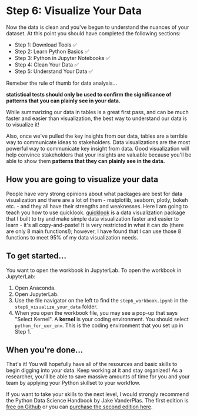 # Step 6: Visualize Your Data
Now the data is clean and you've begun to understand the nuances of your dataset.  At this point you should have completed the following sections:
- Step 1: Download Tools :white_check_mark:
- Step 2: Learn Python Basics :white_check_mark:
- Step 3: Python in Jupyter Notebooks :white_check_mark:
- Step 4: Clean Your Data :white_check_mark:
- Step 5: Understand Your Data :white_check_mark:

Remeber the rule of thumb for data analysis...

**statistical tests should only be used to confirm the significance of patterns that you can plainly see in your data.**

While summarizing our data in tables is a great first pass, and can be much faster and easier than visualization, the best way to understand our data is to visualize it!

Also, once we've pulled the key insights from our data, tables are a terrible way to communicate ideas to stakeholders. Data visualizations are the most powerful way to communicate key insight from data. Good visualization will help convince stakeholders that your insights are valuable because you'll be able to show them **patterns that they can plainly see in the data.**

## How you are going to visualize your data
People have very strong opinions about what packages are best for data visualization and there are a lot of them - matplotlib, seaborn, plotly, bokeh etc. - and they all have their strengths and weaknesses. Here I am going to teach you how to use quicklook. [quicklook](https://github.com/alexdsbreslav/quicklook) is a data visualization package that I built to try and make simple data visualization faster and easier to learn - it's all copy-and-paste! It is very restricted in what it can do (there are only 8 main functions!); however, I have found that I can use those 8 functions to meet 95% of my data visualization needs.

## To get started...
You want to open the workbook in JupyterLab. To open the workbook in JupyterLab:
1. Open Anaconda.
2. Open JupyterLab.
3. Use the file navigator on the left to find the `step6_workbook.ipynb` in the `step6_visualize_your_data` folder.
4. When you open the workbook file, you may see a pop-up that says "Select Kernel". A **kernel** is your coding environment. You should select `python_for_uxr_env`. This is the coding environment that you set up in Step 1.

## When you're done...
That's it! You will hopefully have all of the resources and basic skills to begin digging into your data. Keep working at it and stay organized! As a researcher, you'll be able to save massive amounts of time for you and your team by applying your Python skillset to your workflow.

If you want to take your skills to the next level, I would strongly recommend the Python Data Science Handbook by Jake VanderPlas. The first edition is [free on Github](https://jakevdp.github.io/PythonDataScienceHandbook/) or you can [purchase the second edition here](https://www.oreilly.com/library/view/python-data-science/9781491912126/).
